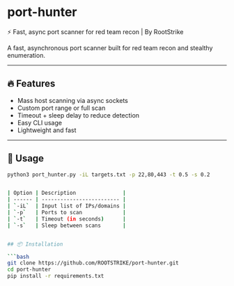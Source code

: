# port-hunter
⚡ Fast, async port scanner for red team recon | By RootStrike



A fast, asynchronous port scanner built for red team recon and stealthy enumeration.

---

## 🔥 Features
- Mass host scanning via async sockets
- Custom port range or full scan
- Timeout + sleep delay to reduce detection
- Easy CLI usage
- Lightweight and fast

---

## 🚀 Usage

```bash
python3 port_hunter.py -iL targets.txt -p 22,80,443 -t 0.5 -s 0.2


| Option | Description               |
| ------ | ------------------------- |
| `-iL`  | Input list of IPs/domains |
| `-p`   | Ports to scan             |
| `-t`   | Timeout (in seconds)      |
| `-s`   | Sleep between scans       |


## 📦 Installation

```bash
git clone https://github.com/ROOTSTRIKE/port-hunter.git
cd port-hunter
pip install -r requirements.txt
